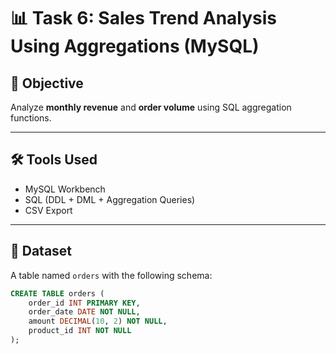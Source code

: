 # 📊 Task 6: Sales Trend Analysis Using Aggregations (MySQL)

## 🎯 Objective
Analyze **monthly revenue** and **order volume** using SQL aggregation functions.

---

## 🛠️ Tools Used
- MySQL Workbench
- SQL (DDL + DML + Aggregation Queries)
- CSV Export

---

## 📁 Dataset
A table named `orders` with the following schema:

```sql
CREATE TABLE orders (
    order_id INT PRIMARY KEY,
    order_date DATE NOT NULL,
    amount DECIMAL(10, 2) NOT NULL,
    product_id INT NOT NULL
);
